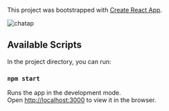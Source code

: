 This project was bootstrapped with [Create React App](https://github.com/facebook/create-react-app).

![chatap](https://user-images.githubusercontent.com/28316968/50605235-bf7be680-0ed2-11e9-81c1-7e3b8d1b0e9f.PNG)


## Available Scripts

In the project directory, you can run:

### `npm start`

Runs the app in the development mode.<br>
Open [http://localhost:3000](http://localhost:3000) to view it in the browser.

